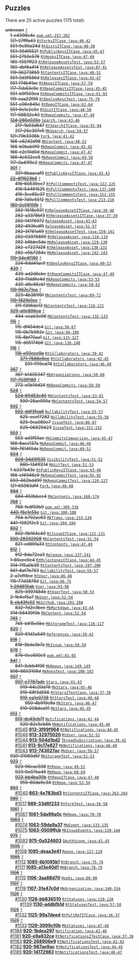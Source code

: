 ## Puzzles

There are 25 active puzzles (175 total):


<del>unknown</del> [`?`](../master/?)<br/>
&nbsp;&nbsp;&nbsp;&nbsp;<del>1-e4398e4c</del> [`pom.xml:257-262`](../master/pom.xml#L257-L262)<br/>
&nbsp;&nbsp;&nbsp;&nbsp;<del>121-27fffa43</del> [`RtForksITCase.java:40-42`](../master/src/test/java/com/jcabi/github/RtForksITCase.java#L40-L42)<br/>
&nbsp;&nbsp;&nbsp;&nbsp;<del>551-9c90a24d</del> [`RtGistsITCase.java:48-50`](../master/src/test/java/com/jcabi/github/RtGistsITCase.java#L48-L50)<br/>
&nbsp;&nbsp;&nbsp;&nbsp;<del>551-394f5521</del> [`RtPublicKeysITCase.java:45-47`](../master/src/test/java/com/jcabi/github/RtPublicKeysITCase.java#L45-L47)<br/>
&nbsp;&nbsp;&nbsp;&nbsp;<del>551-2759c576</del> [`RtHooksITCase.java:47-49`](../master/src/test/java/com/jcabi/github/RtHooksITCase.java#L47-L49)<br/>
&nbsp;&nbsp;&nbsp;&nbsp;<del>180-f397ff23</del> [`RtReleaseAssetsTest.java:53-57`](../master/src/test/java/com/jcabi/github/RtReleaseAssetsTest.java#L53-L57)<br/>
&nbsp;&nbsp;&nbsp;&nbsp;<del>180-dbf6a414</del> [`RtReleaseAssetsTest.java:87-91`](../master/src/test/java/com/jcabi/github/RtReleaseAssetsTest.java#L87-L91)<br/>
&nbsp;&nbsp;&nbsp;&nbsp;<del>119-36273859</del> [`RtContentsITCase.java:48-51`](../master/src/test/java/com/jcabi/github/RtContentsITCase.java#L48-L51)<br/>
&nbsp;&nbsp;&nbsp;&nbsp;<del>551-3d3f586d</del> [`RtReleasesITCase.java:45-47`](../master/src/test/java/com/jcabi/github/RtReleasesITCase.java#L45-L47)<br/>
&nbsp;&nbsp;&nbsp;&nbsp;<del>551-f74b41ae</del> [`RtReposITCase.java:57-59`](../master/src/test/java/com/jcabi/github/RtReposITCase.java#L57-L59)<br/>
&nbsp;&nbsp;&nbsp;&nbsp;<del>117-7eb63c9c</del> [`RtRepoCommitsITCase.java:45-45`](../master/src/test/java/com/jcabi/github/RtRepoCommitsITCase.java#L45-L45)<br/>
&nbsp;&nbsp;&nbsp;&nbsp;<del>551-b9f503ea</del> [`RtRepoCommitsITCase.java:91-93`](../master/src/test/java/com/jcabi/github/RtRepoCommitsITCase.java#L91-L93)<br/>
&nbsp;&nbsp;&nbsp;&nbsp;<del>119-eaa22f98</del> [`RtDeployKeysTest.java:75-79`](../master/src/test/java/com/jcabi/github/RtDeployKeysTest.java#L75-L79)<br/>
&nbsp;&nbsp;&nbsp;&nbsp;<del>551-e06e845e</del> [`RtRepoITCase.java:62-64`](../master/src/test/java/com/jcabi/github/RtRepoITCase.java#L62-L64)<br/>
&nbsp;&nbsp;&nbsp;&nbsp;<del>551-6e1c2c0e</del> [`RtGistITCase.java:48-50`](../master/src/test/java/com/jcabi/github/RtGistITCase.java#L48-L50)<br/>
&nbsp;&nbsp;&nbsp;&nbsp;<del>117-98832e40</del> [`RtRepoCommits.java:47-49`](../master/src/main/java/com/jcabi/github/RtRepoCommits.java#L47-L49)<br/>
&nbsp;&nbsp;&nbsp;&nbsp;[<del>124-286e020e</del>](https://github.com/jcabi/jcabi-github/issues/217) [`Search.java:43-46`](../master/src/main/java/com/jcabi/github/Search.java#L43-L46)<br/>
&nbsp;&nbsp;&nbsp;&nbsp;&nbsp;&nbsp;&nbsp;&nbsp;<del>217-1b93d847</del> [`RtSearchITCase.java:91-94`](../master/src/test/java/com/jcabi/github/RtSearchITCase.java#L91-L94)<br/>
&nbsp;&nbsp;&nbsp;&nbsp;&nbsp;&nbsp;&nbsp;&nbsp;<del>217-25e307e5</del> [`MkSearch.java:54-57`](../master/src/main/java/com/jcabi/github/mock/MkSearch.java#L54-L57)<br/>
&nbsp;&nbsp;&nbsp;&nbsp;<del>121-79b3336b</del> [`Fork.java:41-42`](../master/src/main/java/com/jcabi/github/Fork.java#L41-L42)<br/>
&nbsp;&nbsp;&nbsp;&nbsp;<del>166-c6242d98</del> [`MkContent.java:48-52`](../master/src/main/java/com/jcabi/github/mock/MkContent.java#L48-L52)<br/>
&nbsp;&nbsp;&nbsp;&nbsp;<del>166-b0bab9f0</del> [`MkRepoCommit.java:45-45`](../master/src/main/java/com/jcabi/github/mock/MkRepoCommit.java#L45-L45)<br/>
&nbsp;&nbsp;&nbsp;&nbsp;<del>166-e2c10d0d</del> [`MkRepoCommit.java:47-47`](../master/src/main/java/com/jcabi/github/mock/MkRepoCommit.java#L47-L47)<br/>
&nbsp;&nbsp;&nbsp;&nbsp;<del>166-4c632ec6</del> [`MkRepoCommit.java:49-50`](../master/src/main/java/com/jcabi/github/mock/MkRepoCommit.java#L49-L50)<br/>
&nbsp;&nbsp;&nbsp;&nbsp;<del>117-0a41f9e2</del> [`MkRepoCommits.java:47-47`](../master/src/main/java/com/jcabi/github/mock/MkRepoCommits.java#L47-L47)<br/>
&nbsp;&nbsp;&nbsp;&nbsp;[<del>301</del>](https://github.com/jcabi/jcabi-github/issues/301) [`?`](../master/?)<br/>
&nbsp;&nbsp;&nbsp;&nbsp;&nbsp;&nbsp;&nbsp;&nbsp;<del>301-6baacaf0</del> [`RtPublicKeysITCase.java:43-43`](../master/src/test/java/com/jcabi/github/RtPublicKeysITCase.java#L43-L43)<br/>
&nbsp;&nbsp;&nbsp;&nbsp;[<del>22-4f1623b8</del>](https://github.com/jcabi/jcabi-github/issues/416) [`?`](../master/?)<br/>
&nbsp;&nbsp;&nbsp;&nbsp;&nbsp;&nbsp;&nbsp;&nbsp;<del>416-60539cc7</del> [`RtPullCommentsTest.java:122-125`](../master/src/test/java/com/jcabi/github/RtPullCommentsTest.java#L122-L125)<br/>
&nbsp;&nbsp;&nbsp;&nbsp;&nbsp;&nbsp;&nbsp;&nbsp;<del>416-54461525</del> [`RtPullCommentsTest.java:137-140`](../master/src/test/java/com/jcabi/github/RtPullCommentsTest.java#L137-L140)<br/>
&nbsp;&nbsp;&nbsp;&nbsp;&nbsp;&nbsp;&nbsp;&nbsp;<del>416-3cc65c37</del> [`RtPullCommentsTest.java:152-155`](../master/src/test/java/com/jcabi/github/RtPullCommentsTest.java#L152-L155)<br/>
&nbsp;&nbsp;&nbsp;&nbsp;&nbsp;&nbsp;&nbsp;&nbsp;<del>416-7d9e5512</del> [`MkPullCommentsTest.java:213-216`](../master/src/test/java/com/jcabi/github/mock/MkPullCommentsTest.java#L213-L216)<br/>
&nbsp;&nbsp;&nbsp;&nbsp;[<del>180-2e0815fb</del>](https://github.com/jcabi/jcabi-github/issues/282) [`?`](../master/?)<br/>
&nbsp;&nbsp;&nbsp;&nbsp;&nbsp;&nbsp;&nbsp;&nbsp;<del>282-1018c931</del> [`RtReleaseAssetITCase.java:38-40`](../master/src/test/java/com/jcabi/github/RtReleaseAssetITCase.java#L38-L40)<br/>
&nbsp;&nbsp;&nbsp;&nbsp;&nbsp;&nbsp;&nbsp;&nbsp;<del>282-a3378bf3</del> [`RtReleaseAssetsITCase.java:37-39`](../master/src/test/java/com/jcabi/github/RtReleaseAssetsITCase.java#L37-L39)<br/>
&nbsp;&nbsp;&nbsp;&nbsp;&nbsp;&nbsp;&nbsp;&nbsp;<del>282-14176972</del> [`ReleaseAsset.java:43-43`](../master/src/main/java/com/jcabi/github/ReleaseAsset.java#L43-L43)<br/>
&nbsp;&nbsp;&nbsp;&nbsp;&nbsp;&nbsp;&nbsp;&nbsp;<del>282-493fcdf5</del> [`ReleaseAsset.java:51-57`](../master/src/main/java/com/jcabi/github/ReleaseAsset.java#L51-L57)<br/>
&nbsp;&nbsp;&nbsp;&nbsp;&nbsp;&nbsp;&nbsp;&nbsp;<del>282-3f781a69</del> [`RtReleaseAssetTest.java:159-161`](../master/src/test/java/com/jcabi/github/RtReleaseAssetTest.java#L159-L161)<br/>
&nbsp;&nbsp;&nbsp;&nbsp;&nbsp;&nbsp;&nbsp;&nbsp;<del>282-03976899</del> [`RtReleaseAsset.java:118-119`](../master/src/main/java/com/jcabi/github/RtReleaseAsset.java#L118-L119)<br/>
&nbsp;&nbsp;&nbsp;&nbsp;&nbsp;&nbsp;&nbsp;&nbsp;<del>282-b8bbc5da</del> [`MkReleaseAsset.java:129-130`](../master/src/main/java/com/jcabi/github/mock/MkReleaseAsset.java#L129-L130)<br/>
&nbsp;&nbsp;&nbsp;&nbsp;&nbsp;&nbsp;&nbsp;&nbsp;<del>282-c7227d28</del> [`RtReleaseAsset.java:130-131`](../master/src/main/java/com/jcabi/github/RtReleaseAsset.java#L130-L131)<br/>
&nbsp;&nbsp;&nbsp;&nbsp;&nbsp;&nbsp;&nbsp;&nbsp;<del>282-e5b7284c</del> [`MkReleaseAsset.java:142-143`](../master/src/main/java/com/jcabi/github/mock/MkReleaseAsset.java#L142-L143)<br/>
&nbsp;&nbsp;&nbsp;&nbsp;[<del>119-34e4f180</del>](https://github.com/jcabi/jcabi-github/issues/224) [`?`](../master/?)<br/>
&nbsp;&nbsp;&nbsp;&nbsp;&nbsp;&nbsp;&nbsp;&nbsp;<del>224-6dd41ae9</del> [`RtDeployKeysITCase.java:49-53`](../master/src/test/java/com/jcabi/github/RtDeployKeysITCase.java#L49-L53)<br/>
&nbsp;&nbsp;&nbsp;&nbsp;[<del>439</del>](https://github.com/jcabi/jcabi-github/issues/439) [`?`](../master/?)<br/>
&nbsp;&nbsp;&nbsp;&nbsp;&nbsp;&nbsp;&nbsp;&nbsp;<del>439-ad2d6cbe</del> [`RtRepoCommitsITCase.java:47-49`](../master/src/test/java/com/jcabi/github/RtRepoCommitsITCase.java#L47-L49)<br/>
&nbsp;&nbsp;&nbsp;&nbsp;&nbsp;&nbsp;&nbsp;&nbsp;<del>439-11dd6e4d</del> [`MkRepoCommits.java:53-53`](../master/src/main/java/com/jcabi/github/mock/MkRepoCommits.java#L53-L53)<br/>
&nbsp;&nbsp;&nbsp;&nbsp;&nbsp;&nbsp;&nbsp;&nbsp;<del>439-d6c86eb1</del> [`MkRepoCommits.java:58-62`](../master/src/main/java/com/jcabi/github/mock/MkRepoCommits.java#L58-L62)<br/>
&nbsp;&nbsp;&nbsp;&nbsp;[<del>119-967c71ca</del>](https://github.com/jcabi/jcabi-github/issues/323) [`?`](../master/?)<br/>
&nbsp;&nbsp;&nbsp;&nbsp;&nbsp;&nbsp;&nbsp;&nbsp;<del>323-4b381f91</del> [`MkContentsTest.java:69-72`](../master/src/test/java/com/jcabi/github/mock/MkContentsTest.java#L69-L72)<br/>
&nbsp;&nbsp;&nbsp;&nbsp;[<del>119-182fb0ce</del>](https://github.com/jcabi/jcabi-github/issues/311) [`?`](../master/?)<br/>
&nbsp;&nbsp;&nbsp;&nbsp;&nbsp;&nbsp;&nbsp;&nbsp;<del>311-f396de13</del> [`MkContentsTest.java:118-121`](../master/src/test/java/com/jcabi/github/mock/MkContentsTest.java#L118-L121)<br/>
&nbsp;&nbsp;&nbsp;&nbsp;[<del>329-a0e896ca</del>](https://github.com/jcabi/jcabi-github/issues/444) [`?`](../master/?)<br/>
&nbsp;&nbsp;&nbsp;&nbsp;&nbsp;&nbsp;&nbsp;&nbsp;<del>444-ecab3e06</del> [`MkContentsTest.java:132-133`](../master/src/test/java/com/jcabi/github/mock/MkContentsTest.java#L132-L133)<br/>
&nbsp;&nbsp;&nbsp;&nbsp;[<del>115</del>](https://github.com/jcabi/jcabi-github/issues/115) [`?`](../master/?)<br/>
&nbsp;&nbsp;&nbsp;&nbsp;&nbsp;&nbsp;&nbsp;&nbsp;<del>115-df454dc4</del> [`Git.java:56-67`](../master/src/main/java/com/jcabi/github/Git.java#L56-L67)<br/>
&nbsp;&nbsp;&nbsp;&nbsp;&nbsp;&nbsp;&nbsp;&nbsp;<del>115-0b7b982e</del> [`Git.java:94-106`](../master/src/main/java/com/jcabi/github/Git.java#L94-L106)<br/>
&nbsp;&nbsp;&nbsp;&nbsp;&nbsp;&nbsp;&nbsp;&nbsp;<del>115-8bf70aa1</del> [`Git.java:115-127`](../master/src/main/java/com/jcabi/github/Git.java#L115-L127)<br/>
&nbsp;&nbsp;&nbsp;&nbsp;&nbsp;&nbsp;&nbsp;&nbsp;<del>115-d05174b6</del> [`Git.java:136-148`](../master/src/main/java/com/jcabi/github/Git.java#L136-L148)<br/>
&nbsp;&nbsp;&nbsp;&nbsp;[<del>116</del>](https://github.com/jcabi/jcabi-github/issues/116) [`?`](../master/?)<br/>
&nbsp;&nbsp;&nbsp;&nbsp;&nbsp;&nbsp;&nbsp;&nbsp;[<del>116-e93cec9a</del>](https://github.com/jcabi/jcabi-github/issues/371) [`RtCollaborators.java:39-42`](../master/src/main/java/com/jcabi/github/RtCollaborators.java#L39-L42)<br/>
&nbsp;&nbsp;&nbsp;&nbsp;&nbsp;&nbsp;&nbsp;&nbsp;&nbsp;&nbsp;&nbsp;&nbsp;[<del>371-7688c6ce</del>](https://github.com/jcabi/jcabi-github/issues/591) [`RtCollaborators.java:42-45`](../master/src/main/java/com/jcabi/github/RtCollaborators.java#L42-L45)<br/>
&nbsp;&nbsp;&nbsp;&nbsp;&nbsp;&nbsp;&nbsp;&nbsp;&nbsp;&nbsp;&nbsp;&nbsp;&nbsp;&nbsp;&nbsp;&nbsp;<del>591-1119cd74</del> [`RtCollaborators.java:46-49`](../master/src/main/java/com/jcabi/github/RtCollaborators.java#L46-L49)<br/>
&nbsp;&nbsp;&nbsp;&nbsp;[<del>367</del>](https://github.com/jcabi/jcabi-github/issues/367) [`?`](../master/?)<br/>
&nbsp;&nbsp;&nbsp;&nbsp;&nbsp;&nbsp;&nbsp;&nbsp;<del>367-b1405347</del> [`MkOrganizations.java:56-60`](../master/src/main/java/com/jcabi/github/mock/MkOrganizations.java#L56-L60)<br/>
&nbsp;&nbsp;&nbsp;&nbsp;[<del>117-703ff189</del>](https://github.com/jcabi/jcabi-github/issues/273) [`?`](../master/?)<br/>
&nbsp;&nbsp;&nbsp;&nbsp;&nbsp;&nbsp;&nbsp;&nbsp;<del>273-e0b14d24</del> [`MkRepoCommits.java:50-50`](../master/src/main/java/com/jcabi/github/mock/MkRepoCommits.java#L50-L50)<br/>
&nbsp;&nbsp;&nbsp;&nbsp;[<del>524</del>](https://github.com/jcabi/jcabi-github/issues/524) [`?`](../master/?)<br/>
&nbsp;&nbsp;&nbsp;&nbsp;&nbsp;&nbsp;&nbsp;&nbsp;[<del>524-89453c40</del>](https://github.com/jcabi/jcabi-github/issues/590) [`MkContentsTest.java:53-61`](../master/src/test/java/com/jcabi/github/mock/MkContentsTest.java#L53-L61)<br/>
&nbsp;&nbsp;&nbsp;&nbsp;&nbsp;&nbsp;&nbsp;&nbsp;&nbsp;&nbsp;&nbsp;&nbsp;<del>590-28ae055a</del> [`MkContentsTest.java:54-57`](../master/src/test/java/com/jcabi/github/mock/MkContentsTest.java#L54-L57)<br/>
&nbsp;&nbsp;&nbsp;&nbsp;[<del>592</del>](https://github.com/jcabi/jcabi-github/issues/592) [`?`](../master/?)<br/>
&nbsp;&nbsp;&nbsp;&nbsp;&nbsp;&nbsp;&nbsp;&nbsp;[<del>592-ddf3fea6</del>](https://github.com/jcabi/jcabi-github/issues/625) [`NullabilityTest.java:55-57`](../master/src/test/java/com/jcabi/github/NullabilityTest.java#L55-L57)<br/>
&nbsp;&nbsp;&nbsp;&nbsp;&nbsp;&nbsp;&nbsp;&nbsp;&nbsp;&nbsp;&nbsp;&nbsp;<del>625-ecef7282</del> [`NullabilityTest.java:55-56`](../master/src/test/java/com/jcabi/github/NullabilityTest.java#L55-L56)<br/>
&nbsp;&nbsp;&nbsp;&nbsp;&nbsp;&nbsp;&nbsp;&nbsp;&nbsp;&nbsp;&nbsp;&nbsp;<del>625-9ca080c7</del> [`IssueTest.java:86-87`](../master/src/test/java/com/jcabi/github/IssueTest.java#L86-L87)<br/>
&nbsp;&nbsp;&nbsp;&nbsp;&nbsp;&nbsp;&nbsp;&nbsp;&nbsp;&nbsp;&nbsp;&nbsp;<del>625-06829423</del> [`IssueTest.java:151-152`](../master/src/test/java/com/jcabi/github/IssueTest.java#L151-L152)<br/>
&nbsp;&nbsp;&nbsp;&nbsp;[<del>553</del>](https://github.com/jcabi/jcabi-github/pull/553) [`?`](../master/?)<br/>
&nbsp;&nbsp;&nbsp;&nbsp;&nbsp;&nbsp;&nbsp;&nbsp;<del>553-ad3f55ae</del> [`MkCommitsComparison.java:45-47`](../master/src/main/java/com/jcabi/github/mock/MkCommitsComparison.java#L45-L47)<br/>
&nbsp;&nbsp;&nbsp;&nbsp;<del>166-8acc137a</del> [`MkRepoCommit.java:46-46`](../master/src/main/java/com/jcabi/github/mock/MkRepoCommit.java#L46-L46)<br/>
&nbsp;&nbsp;&nbsp;&nbsp;<del>166-7614f0da</del> [`MkRepoCommit.java:49-51`](../master/src/main/java/com/jcabi/github/mock/MkRepoCommit.java#L49-L51)<br/>
&nbsp;&nbsp;&nbsp;&nbsp;[<del>604</del>](https://github.com/jcabi/jcabi-github/issues/604) [`?`](../master/?)<br/>
&nbsp;&nbsp;&nbsp;&nbsp;&nbsp;&nbsp;&nbsp;&nbsp;[<del>604-34d3f535</del>](https://github.com/jcabi/jcabi-github/issues/689) [`VisibilityTest.java:51-52`](../master/src/test/java/com/jcabi/github/VisibilityTest.java#L51-L52)<br/>
&nbsp;&nbsp;&nbsp;&nbsp;&nbsp;&nbsp;&nbsp;&nbsp;&nbsp;&nbsp;&nbsp;&nbsp;<del>689-1341f214</del> [`MkGitTest.java:51-53`](../master/src/test/java/com/jcabi/github/mock/MkGitTest.java#L51-L53)<br/>
&nbsp;&nbsp;&nbsp;&nbsp;<del>1-b237b43e</del> [`RtPublicKeysITCase.java:43-46`](../master/src/test/java/com/jcabi/github/RtPublicKeysITCase.java#L43-L46)<br/>
&nbsp;&nbsp;&nbsp;&nbsp;<del>166-ef4946e9</del> [`MkRepoCommitTest.java:91-92`](../master/src/test/java/com/jcabi/github/mock/MkRepoCommitTest.java#L91-L92)<br/>
&nbsp;&nbsp;&nbsp;&nbsp;<del>693-462bdd99</del> [`MkRepoCommitTest.java:124-127`](../master/src/test/java/com/jcabi/github/mock/MkRepoCommitTest.java#L124-L127)<br/>
&nbsp;&nbsp;&nbsp;&nbsp;<del>121-65983df4</del> [`Fork.java:48-48`](../master/src/main/java/com/jcabi/github/Fork.java#L48-L48)<br/>
&nbsp;&nbsp;&nbsp;&nbsp;[<del>684</del>](https://github.com/jcabi/jcabi-github/issues/684) [`?`](../master/?)<br/>
&nbsp;&nbsp;&nbsp;&nbsp;&nbsp;&nbsp;&nbsp;&nbsp;<del>684-450bbec4</del> [`MkContents.java:168-174`](../master/src/main/java/com/jcabi/github/mock/MkContents.java#L168-L174)<br/>
&nbsp;&nbsp;&nbsp;&nbsp;[<del>766</del>](https://github.com/jcabi/jcabi-github/issues/766) [`?`](../master/?)<br/>
&nbsp;&nbsp;&nbsp;&nbsp;&nbsp;&nbsp;&nbsp;&nbsp;<del>766-fedf59b9</del> [`pom.xml:309-316`](../master/pom.xml#L309-L316)<br/>
&nbsp;&nbsp;&nbsp;&nbsp;[<del>440-f6e1e55e</del>](https://github.com/jcabi/jcabi-github/issues/794) [`Git.java:100-100`](../master/src/main/java/com/jcabi/github/Git.java#L100-L100)<br/>
&nbsp;&nbsp;&nbsp;&nbsp;&nbsp;&nbsp;&nbsp;&nbsp;<del>794-b792ae63</del> [`MkTrees.java:133-134`](../master/src/main/java/com/jcabi/github/mock/MkTrees.java#L133-L134)<br/>
&nbsp;&nbsp;&nbsp;&nbsp;<del>441-1082f2c3</del> [`Git.java:104-104`](../master/src/main/java/com/jcabi/github/Git.java#L104-L104)<br/>
&nbsp;&nbsp;&nbsp;&nbsp;[<del>802</del>](https://github.com/jcabi/jcabi-github/issues/802) [`?`](../master/?)<br/>
&nbsp;&nbsp;&nbsp;&nbsp;&nbsp;&nbsp;&nbsp;&nbsp;<del>802-9b164e40</del> [`RtIssueITCase.java:122-131`](../master/src/test/java/com/jcabi/github/RtIssueITCase.java#L122-L131)<br/>
&nbsp;&nbsp;&nbsp;&nbsp;[<del>590-28392908</del>](https://github.com/jcabi/jcabi-github/issues/821) [`MkContentsTest.java:51-54`](../master/src/test/java/com/jcabi/github/mock/MkContentsTest.java#L51-L54)<br/>
&nbsp;&nbsp;&nbsp;&nbsp;&nbsp;&nbsp;&nbsp;&nbsp;<del>821-cd891a33</del> [`RtContents.java:47-49`](../master/src/main/java/com/jcabi/github/RtContents.java#L47-L49)<br/>
&nbsp;&nbsp;&nbsp;&nbsp;[<del>812</del>](https://github.com/jcabi/jcabi-github/issues/812) [`?`](../master/?)<br/>
&nbsp;&nbsp;&nbsp;&nbsp;&nbsp;&nbsp;&nbsp;&nbsp;<del>812-8da72ea3</del> [`Release.java:237-241`](../master/src/main/java/com/jcabi/github/Release.java#L237-L241)<br/>
&nbsp;&nbsp;&nbsp;&nbsp;<del>1-89ece9c4</del> [`RtMilestonesITCase.java:44-45`](../master/src/test/java/com/jcabi/github/RtMilestonesITCase.java#L44-L45)<br/>
&nbsp;&nbsp;&nbsp;&nbsp;<del>314-7f5a0b39</del> [`RtContentsTest.java:197-200`](../master/src/test/java/com/jcabi/github/RtContentsTest.java#L197-L200)<br/>
&nbsp;&nbsp;&nbsp;&nbsp;<del>661-8af7b763</del> [`NullabilityTest.java:55-57`](../master/src/test/java/com/jcabi/github/NullabilityTest.java#L55-L57)<br/>
&nbsp;&nbsp;&nbsp;&nbsp;<del>2-a7eff8ee</del> [`RtUser.java:46-48`](../master/src/main/java/com/jcabi/github/RtUser.java#L46-L48)<br/>
&nbsp;&nbsp;&nbsp;&nbsp;<del>115-77d3878d</del> [`Git.java:66-75`](../master/src/main/java/com/jcabi/github/Git.java#L66-L75)<br/>
&nbsp;&nbsp;&nbsp;&nbsp;[<del>1-294610ab</del>](https://github.com/jcabi/jcabi-github/issues/825) [`User.java:93-98`](../master/src/main/java/com/jcabi/github/User.java#L93-L98)<br/>
&nbsp;&nbsp;&nbsp;&nbsp;&nbsp;&nbsp;&nbsp;&nbsp;<del>825-3997484b</del> [`RtUserTest.java:50-53`](../master/src/test/java/com/jcabi/github/RtUserTest.java#L50-L53)<br/>
&nbsp;&nbsp;&nbsp;&nbsp;<del>2-1b4ef5a7</del> [`MkUser.java:52-54`](../master/src/main/java/com/jcabi/github/mock/MkUser.java#L52-L54)<br/>
&nbsp;&nbsp;&nbsp;&nbsp;[<del>6-cb43fe02</del>](https://github.com/jcabi/jcabi-github/issues/832) [`MkGithub.java:201-204`](../master/src/main/java/com/jcabi/github/mock/MkGithub.java#L201-L204)<br/>
&nbsp;&nbsp;&nbsp;&nbsp;&nbsp;&nbsp;&nbsp;&nbsp;<del>832-7d2e3bec</del> [`MkMarkdown.java:43-44`](../master/src/main/java/com/jcabi/github/mock/MkMarkdown.java#L43-L44)<br/>
&nbsp;&nbsp;&nbsp;&nbsp;<del>314-58430f0b</del> [`MkContent.java:52-54`](../master/src/main/java/com/jcabi/github/mock/MkContent.java#L52-L54)<br/>
&nbsp;&nbsp;&nbsp;&nbsp;[<del>745</del>](https://github.com/jcabi/jcabi-github/issues/745) [`?`](../master/?)<br/>
&nbsp;&nbsp;&nbsp;&nbsp;&nbsp;&nbsp;&nbsp;&nbsp;<del>745-b815e5be</del> [`MkStorageTest.java:116-117`](../master/src/test/java/com/jcabi/github/mock/MkStorageTest.java#L116-L117)<br/>
&nbsp;&nbsp;&nbsp;&nbsp;[<del>820</del>](https://github.com/jcabi/jcabi-github/issues/820) [`?`](../master/?)<br/>
&nbsp;&nbsp;&nbsp;&nbsp;&nbsp;&nbsp;&nbsp;&nbsp;<del>820-61d2a549</del> [`References.java:39-42`](../master/src/main/java/com/jcabi/github/References.java#L39-L42)<br/>
&nbsp;&nbsp;&nbsp;&nbsp;[<del>818</del>](https://github.com/jcabi/jcabi-github/issues/818) [`?`](../master/?)<br/>
&nbsp;&nbsp;&nbsp;&nbsp;&nbsp;&nbsp;&nbsp;&nbsp;<del>818-3bda3b7a</del> [`MkIssue.java:58-59`](../master/src/main/java/com/jcabi/github/mock/MkIssue.java#L58-L59)<br/>
&nbsp;&nbsp;&nbsp;&nbsp;[<del>876</del>](https://github.com/jcabi/jcabi-github/issues/876) [`?`](../master/?)<br/>
&nbsp;&nbsp;&nbsp;&nbsp;&nbsp;&nbsp;&nbsp;&nbsp;<del>876-0ec650c5</del> [`pom.xml:81-85`](../master/pom.xml#L81-L85)<br/>
&nbsp;&nbsp;&nbsp;&nbsp;[<del>841</del>](https://github.com/jcabi/jcabi-github/issues/841) [`?`](../master/?)<br/>
&nbsp;&nbsp;&nbsp;&nbsp;&nbsp;&nbsp;&nbsp;&nbsp;<del>841-3cbb4f08</del> [`MkRepos.java:149-149`](../master/src/main/java/com/jcabi/github/mock/MkRepos.java#L149-L149)<br/>
&nbsp;&nbsp;&nbsp;&nbsp;<del>898-8603108d</del> [`MkRepoTest.java:100-103`](../master/src/test/java/com/jcabi/github/mock/MkRepoTest.java#L100-L103)<br/>
&nbsp;&nbsp;&nbsp;&nbsp;[<del>907</del>](https://github.com/jcabi/jcabi-github/issues/907) [`?`](../master/?)<br/>
&nbsp;&nbsp;&nbsp;&nbsp;&nbsp;&nbsp;&nbsp;&nbsp;[<del>907-c7787adc</del>](https://github.com/jcabi/jcabi-github/issues/919) [`Stars.java:41-43`](../master/src/main/java/com/jcabi/github/Stars.java#L41-L43)<br/>
&nbsp;&nbsp;&nbsp;&nbsp;&nbsp;&nbsp;&nbsp;&nbsp;&nbsp;&nbsp;&nbsp;&nbsp;<del>919-44e20d78</del> [`MkStars.java:45-46`](../master/src/main/java/com/jcabi/github/mock/MkStars.java#L45-L46)<br/>
&nbsp;&nbsp;&nbsp;&nbsp;&nbsp;&nbsp;&nbsp;&nbsp;&nbsp;&nbsp;&nbsp;&nbsp;<del>919-68f3d556</del> [`RtStarsITestCase.java:37-39`](../master/src/test/java/com/jcabi/github/RtStarsITestCase.java#L37-L39)<br/>
&nbsp;&nbsp;&nbsp;&nbsp;&nbsp;&nbsp;&nbsp;&nbsp;&nbsp;&nbsp;&nbsp;&nbsp;[<del>919-ca1c0738</del>](https://github.com/jcabi/jcabi-github/issues/950) [`RtStarsTest.java:46-48`](../master/src/test/java/com/jcabi/github/RtStarsTest.java#L46-L48)<br/>
&nbsp;&nbsp;&nbsp;&nbsp;&nbsp;&nbsp;&nbsp;&nbsp;&nbsp;&nbsp;&nbsp;&nbsp;&nbsp;&nbsp;&nbsp;&nbsp;<del>950-4b919e8a</del> [`MkStars.java:46-47`](../master/src/main/java/com/jcabi/github/mock/MkStars.java#L46-L47)<br/>
&nbsp;&nbsp;&nbsp;&nbsp;&nbsp;&nbsp;&nbsp;&nbsp;&nbsp;&nbsp;&nbsp;&nbsp;<del>919-008dea91</del> [`MkStars.java:45-45`](../master/src/main/java/com/jcabi/github/mock/MkStars.java#L45-L45)<br/>
&nbsp;&nbsp;&nbsp;&nbsp;[<del>913</del>](https://github.com/jcabi/jcabi-github/issues/913) [`?`](../master/?)<br/>
&nbsp;&nbsp;&nbsp;&nbsp;&nbsp;&nbsp;&nbsp;&nbsp;[<del>913-dc43cb7f</del>](https://github.com/jcabi/jcabi-github/issues/920) [`Notifications.java:41-44`](../master/src/main/java/com/jcabi/github/Notifications.java#L41-L44)<br/>
&nbsp;&nbsp;&nbsp;&nbsp;&nbsp;&nbsp;&nbsp;&nbsp;&nbsp;&nbsp;&nbsp;&nbsp;<del>920-82c5cb6b</del> [`MkNotifications.java:45-46`](../master/src/main/java/com/jcabi/github/mock/MkNotifications.java#L45-L46)<br/>
&nbsp;&nbsp;&nbsp;&nbsp;&nbsp;&nbsp;&nbsp;&nbsp;[#1045](:https://github.com/jcabi/jcabi-github/issues/1045):[**913-3f99f964**](https://github.com/jcabi/jcabi-github/issues/1045) [`RtNotifications.java:44-45`](../master/src/main/java/com/jcabi/github/RtNotifications.java#L44-L45)<br/>
&nbsp;&nbsp;&nbsp;&nbsp;&nbsp;&nbsp;&nbsp;&nbsp;[#1046](:https://github.com/jcabi/jcabi-github/issues/1046):[**913-32975020**](https://github.com/jcabi/jcabi-github/issues/1046) [`RtUser.java:52-52`](../master/src/main/java/com/jcabi/github/RtUser.java#L52-L52)<br/>
&nbsp;&nbsp;&nbsp;&nbsp;&nbsp;&nbsp;&nbsp;&nbsp;[#1044](:https://github.com/jcabi/jcabi-github/issues/1044):[**913-504d1bd2**](https://github.com/jcabi/jcabi-github/issues/1044) [`ThreadSubscription.java:39-42`](../master/src/main/java/com/jcabi/github/ThreadSubscription.java#L39-L42)<br/>
&nbsp;&nbsp;&nbsp;&nbsp;&nbsp;&nbsp;&nbsp;&nbsp;[#1041](:https://github.com/jcabi/jcabi-github/issues/1041):[**913-9c17e827**](https://github.com/jcabi/jcabi-github/issues/1041) [`MkNotifications.java:48-49`](../master/src/main/java/com/jcabi/github/mock/MkNotifications.java#L48-L49)<br/>
&nbsp;&nbsp;&nbsp;&nbsp;&nbsp;&nbsp;&nbsp;&nbsp;[#1043](:https://github.com/jcabi/jcabi-github/issues/1043):[**913-743027ac**](https://github.com/jcabi/jcabi-github/issues/1043) [`MkUser.java:56-57`](../master/src/main/java/com/jcabi/github/mock/MkUser.java#L56-L57)<br/>
&nbsp;&nbsp;&nbsp;&nbsp;<del>930-31980d5f</del> [`MkStorageTest.java:51-53`](../master/src/test/java/com/jcabi/github/mock/MkStorageTest.java#L51-L53)<br/>
&nbsp;&nbsp;&nbsp;&nbsp;[<del>923</del>](https://github.com/jcabi/jcabi-github/issues/923) [`?`](../master/?)<br/>
&nbsp;&nbsp;&nbsp;&nbsp;&nbsp;&nbsp;&nbsp;&nbsp;<del>923-96eac598</del> [`RtRepo.java:49-52`](../master/src/main/java/com/jcabi/github/RtRepo.java#L49-L52)<br/>
&nbsp;&nbsp;&nbsp;&nbsp;&nbsp;&nbsp;&nbsp;&nbsp;<del>923-0c07ba46</del> [`MkRepo.java:68-69`](../master/src/main/java/com/jcabi/github/mock/MkRepo.java#L68-L69)<br/>
&nbsp;&nbsp;&nbsp;&nbsp;&nbsp;&nbsp;&nbsp;&nbsp;[<del>923-bb4ba39b</del>](https://github.com/jcabi/jcabi-github/issues/955) [`RtRepoITCase.java:47-48`](../master/src/test/java/com/jcabi/github/RtRepoITCase.java#L47-L48)<br/>
&nbsp;&nbsp;&nbsp;&nbsp;&nbsp;&nbsp;&nbsp;&nbsp;&nbsp;&nbsp;&nbsp;&nbsp;<del>955-60da9c34</del> [`RtRepo.java:53-54`](../master/src/main/java/com/jcabi/github/RtRepo.java#L53-L54)<br/>
&nbsp;&nbsp;&nbsp;&nbsp;[<del>863</del>](https://github.com/jcabi/jcabi-github/issues/863) [`?`](../master/?)<br/>
&nbsp;&nbsp;&nbsp;&nbsp;&nbsp;&nbsp;&nbsp;&nbsp;[#1040](:https://github.com/jcabi/jcabi-github/issues/1040):[**863-4e783bd3**](https://github.com/jcabi/jcabi-github/issues/1040) [`RtContentsITCase.java:263-264`](../master/src/test/java/com/jcabi/github/RtContentsITCase.java#L263-L264)<br/>
&nbsp;&nbsp;&nbsp;&nbsp;[<del>989</del>](https://github.com/jcabi/jcabi-github/issues/989) [`?`](../master/?)<br/>
&nbsp;&nbsp;&nbsp;&nbsp;&nbsp;&nbsp;&nbsp;&nbsp;[#1017](:https://github.com/jcabi/jcabi-github/issues/1017):[**989-33d6f233**](https://github.com/jcabi/jcabi-github/issues/1017) [`RtForkTest.java:56-58`](../master/src/test/java/com/jcabi/github/RtForkTest.java#L56-L58)<br/>
&nbsp;&nbsp;&nbsp;&nbsp;[<del>1061</del>](https://github.com/jcabi/jcabi-github/pull/1061) [`?`](../master/?)<br/>
&nbsp;&nbsp;&nbsp;&nbsp;&nbsp;&nbsp;&nbsp;&nbsp;[#1067](:https://github.com/jcabi/jcabi-github/issues/1067):[**1061-5da99a0c**](https://github.com/jcabi/jcabi-github/issues/1067) [`MkRepo.java:70-70`](../master/src/main/java/com/jcabi/github/mock/MkRepo.java#L70-L70)<br/>
&nbsp;&nbsp;&nbsp;&nbsp;[<del>1063</del>](https://github.com/jcabi/jcabi-github/pull/1063) [`?`](../master/?)<br/>
&nbsp;&nbsp;&nbsp;&nbsp;&nbsp;&nbsp;&nbsp;&nbsp;[#1074](:https://github.com/jcabi/jcabi-github/issues/1074):[**1063-59da9a37**](https://github.com/jcabi/jcabi-github/issues/1074) [`MkEvent.java:133-135`](../master/src/main/java/com/jcabi/github/mock/MkEvent.java#L133-L135)<br/>
&nbsp;&nbsp;&nbsp;&nbsp;&nbsp;&nbsp;&nbsp;&nbsp;[#1075](:https://github.com/jcabi/jcabi-github/issues/1075):[**1063-0509ffcb**](https://github.com/jcabi/jcabi-github/issues/1075) [`MkIssueEvents.java:139-144`](../master/src/main/java/com/jcabi/github/mock/MkIssueEvents.java#L139-L144)<br/>
&nbsp;&nbsp;&nbsp;&nbsp;[<del>975</del>](https://github.com/jcabi/jcabi-github/issues/975) [`?`](../master/?)<br/>
&nbsp;&nbsp;&nbsp;&nbsp;&nbsp;&nbsp;&nbsp;&nbsp;[#1093](:https://github.com/jcabi/jcabi-github/issues/1093):[**975-0a524603**](https://github.com/jcabi/jcabi-github/issues/1093) [`OAuthScope.java:41-45`](../master/src/test/java/com/jcabi/github/OAuthScope.java#L41-L45)<br/>
&nbsp;&nbsp;&nbsp;&nbsp;[<del>1095</del>](https://github.com/jcabi/jcabi-github/pull/1095) [`?`](../master/?)<br/>
&nbsp;&nbsp;&nbsp;&nbsp;&nbsp;&nbsp;&nbsp;&nbsp;[#1108](:https://github.com/jcabi/jcabi-github/issues/1108):[**1095-deaa3e41**](https://github.com/jcabi/jcabi-github/issues/1108) [`Repos.java:117-119`](../master/src/main/java/com/jcabi/github/Repos.java#L117-L119)<br/>
&nbsp;&nbsp;&nbsp;&nbsp;[<del>1085</del>](https://github.com/jcabi/jcabi-github/pull/1085) [`?`](../master/?)<br/>
&nbsp;&nbsp;&nbsp;&nbsp;&nbsp;&nbsp;&nbsp;&nbsp;[#1112](:https://github.com/jcabi/jcabi-github/issues/1112):[**1085-6b1095b1**](https://github.com/jcabi/jcabi-github/issues/1112) [`RtBranch.java:75-76`](../master/src/main/java/com/jcabi/github/RtBranch.java#L75-L76)<br/>
&nbsp;&nbsp;&nbsp;&nbsp;&nbsp;&nbsp;&nbsp;&nbsp;[#1111](:https://github.com/jcabi/jcabi-github/issues/1111):[**1085-a13e40d1**](https://github.com/jcabi/jcabi-github/issues/1111) [`MkBranch.java:78-79`](../master/src/main/java/com/jcabi/github/mock/MkBranch.java#L78-L79)<br/>
&nbsp;&nbsp;&nbsp;&nbsp;[<del>1106</del>](https://github.com/jcabi/jcabi-github/pull/1106) [`?`](../master/?)<br/>
&nbsp;&nbsp;&nbsp;&nbsp;&nbsp;&nbsp;&nbsp;&nbsp;[#1115](:https://github.com/jcabi/jcabi-github/issues/1115):[**1106-3aa88d70**](https://github.com/jcabi/jcabi-github/issues/1115) [`Hooks.java:88-90`](../master/src/main/java/com/jcabi/github/Hooks.java#L88-L90)<br/>
&nbsp;&nbsp;&nbsp;&nbsp;[<del>1107</del>](https://github.com/jcabi/jcabi-github/pull/1107) [`?`](../master/?)<br/>
&nbsp;&nbsp;&nbsp;&nbsp;&nbsp;&nbsp;&nbsp;&nbsp;[#1119](:https://github.com/jcabi/jcabi-github/issues/1119):[**1107-31e47c0d**](https://github.com/jcabi/jcabi-github/issues/1119) [`MkOrganization.java:149-154`](../master/src/main/java/com/jcabi/github/mock/MkOrganization.java#L149-L154)<br/>
&nbsp;&nbsp;&nbsp;&nbsp;[<del>1126</del>](https://github.com/jcabi/jcabi-github/pull/1126) [`?`](../master/?)<br/>
&nbsp;&nbsp;&nbsp;&nbsp;&nbsp;&nbsp;&nbsp;&nbsp;[#1130](:https://github.com/jcabi/jcabi-github/issues/1130):[**1126-bb836510**](https://github.com/jcabi/jcabi-github/issues/1130) [`RtStatuses.java:120-120`](../master/src/main/java/com/jcabi/github/RtStatuses.java#L120-L120)<br/>
&nbsp;&nbsp;&nbsp;&nbsp;&nbsp;&nbsp;&nbsp;&nbsp;&nbsp;&nbsp;&nbsp;&nbsp;[#1139](:https://github.com/jcabi/jcabi-github/issues/1139):[**1130-addbfb1d**](https://github.com/jcabi/jcabi-github/issues/1139) [`RtStatusesTest.java:57-58`](../master/src/test/java/com/jcabi/github/RtStatusesTest.java#L57-L58)<br/>
&nbsp;&nbsp;&nbsp;&nbsp;[<del>1125</del>](https://github.com/jcabi/jcabi-github/pull/1125) [`?`](../master/?)<br/>
&nbsp;&nbsp;&nbsp;&nbsp;&nbsp;&nbsp;&nbsp;&nbsp;[#1132](:https://github.com/jcabi/jcabi-github/issues/1132):[**1125-99a7deed**](https://github.com/jcabi/jcabi-github/issues/1132) [`RtPullRefITCase.java:36-37`](../master/src/test/java/com/jcabi/github/RtPullRefITCase.java#L36-L37)<br/>
&nbsp;&nbsp;&nbsp;&nbsp;[<del>1129</del>](https://github.com/jcabi/jcabi-github/pull/1129) [`?`](../master/?)<br/>
&nbsp;&nbsp;&nbsp;&nbsp;&nbsp;&nbsp;&nbsp;&nbsp;[#1133](:https://github.com/jcabi/jcabi-github/issues/1133):[**1129-3099cf0b**](https://github.com/jcabi/jcabi-github/issues/1133) [`MkStatuses.java:47-48`](../master/src/main/java/com/jcabi/github/mock/MkStatuses.java#L47-L48)<br/>
&nbsp;&nbsp;&nbsp;&nbsp;[#1184](:https://github.com/jcabi/jcabi-github/issues/1184):[**920-1bdea297**](https://github.com/jcabi/jcabi-github/issues/1184) [`Notification.java:42-46`](../master/src/main/java/com/jcabi/github/Notification.java#L42-L46)<br/>
&nbsp;&nbsp;&nbsp;&nbsp;[#1181](:https://github.com/jcabi/jcabi-github/issues/1181):[**920-e9a632ce**](https://github.com/jcabi/jcabi-github/issues/1181) [`RtNotificationsITestCase.java:37-38`](../master/src/test/java/com/jcabi/github/RtNotificationsITestCase.java#L37-L38)<br/>
&nbsp;&nbsp;&nbsp;&nbsp;[#1183](:https://github.com/jcabi/jcabi-github/issues/1183):[**920-268906e9**](https://github.com/jcabi/jcabi-github/issues/1183) [`RtNotificationsTest.java:42-43`](../master/src/test/java/com/jcabi/github/RtNotificationsTest.java#L42-L43)<br/>
&nbsp;&nbsp;&nbsp;&nbsp;[#1182](:https://github.com/jcabi/jcabi-github/issues/1182):[**920-987ae9ac**](https://github.com/jcabi/jcabi-github/issues/1182) [`RtNotificationsTest.java:44-45`](../master/src/test/java/com/jcabi/github/RtNotificationsTest.java#L44-L45)<br/>
&nbsp;&nbsp;&nbsp;&nbsp;[#1185](:https://github.com/jcabi/jcabi-github/issues/1185):[**920-14172983**](https://github.com/jcabi/jcabi-github/issues/1185) [`RtNotificationsTest.java:46-47`](../master/src/test/java/com/jcabi/github/RtNotificationsTest.java#L46-L47)<br/>